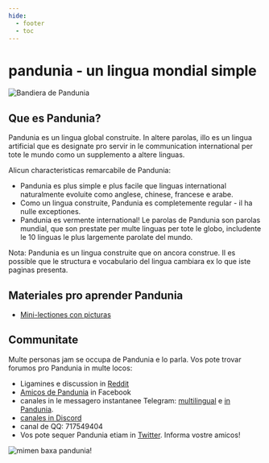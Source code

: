 ```yaml
---
hide:
  - footer
  - toc
---
```


# pandunia - un lingua mondial simple

![](http://www.pandunia.info/bandir/bandir.png "Bandiera de Pandunia")

## Que es Pandunia?

Pandunia es un lingua global construite. In altere parolas, illo es un lingua artificial que es designate pro servir in le communication international per tote le mundo como un supplemento a altere linguas.

Alicun characteristicas remarcabile de Pandunia:

- Pandunia es plus simple e plus facile que linguas international naturalmente evoluite como anglese, chinese, francese e arabe.
- Como un lingua construite, Pandunia es completemente regular - il ha nulle exceptiones.
- Pandunia es vermente international! Le parolas de Pandunia son parolas mundial, que son prestate per multe linguas per tote le globo, includente le 10 linguas le plus largemente parolate del mundo.


Nota: Pandunia es un lingua construite que on ancora construe. Il es possible que le structura e vocabulario del lingua cambiara ex lo que iste paginas presenta.


## Materiales pro aprender Pandunia

- [Mini-lectiones con picturas](http://www.pandunia.info/pandunia/mini_xule.html)

## Communitate

Multe personas jam se occupa de Pandunia e lo parla. Vos pote trovar forumos pro Pandunia in multe locos:

- Ligamines e discussion in [Reddit](https://www.reddit.com/r/pandunia/)
- [Amicos de Pandunia](http://www.facebook.com/groups/pandunia) in Facebook
- canales in le messagero instantanee Telegram:
  [multilingual](https://t.me/pandunia_grupe) e
  [in Pandunia](https://t.me/joinchat/AAAAAENlKqzlMtGkrmf5rg).
- [canales in Discord](https://discord.gg/FWavWeG)
- canal de QQ: 717549404
- Vos pote sequer Pandunia etiam in [Twitter](https://twitter.com/pandunia_). Informa vostre amicos!

![](http://www.pandunia.info/grafe/mome_loga_pandunia.png "mimen baxa pandunia!")
